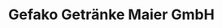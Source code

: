 ---
title: "Gefako Getränke Maier GmbH"
url: /wannweil/gefako-getraenke-maier-gmbh/
shop: Getränke
---